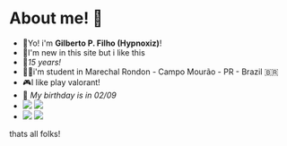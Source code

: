 # About me! 🧠


- 🍷Yo! i'm **Gilberto P. Filho (Hypnoxiz)**!
- 🧠I'm new in this site but i like this 
- 🌚*15 years!*
- 🧑‍🎓i'm student in Marechal Rondon - Campo Mourão - PR - Brazil 🇧🇷
- 🎮I like play valorant!
- 🍰 *My birthday is in 02/09*
- ![](https://img.shields.io/badge/JavaScript-323330?style=for-the-badge&logo=javascript&logoColor=F7DF1E) ![](https://img.shields.io/badge/Scratch-4D97FF?style=for-the-badge&logo=Scratch&logoColor=white)
- <a href="https://instagram.com/@Hypnoxiz" target="_blank"><img src="https://img.shields.io/badge/-Instagram-%23E4405F?style=for-the-badge&logo=instagram&logoColor=white" target="_blank"></a> <a href = "mailto:darknessmnlrd@gmail.com"><img src="https://img.shields.io/badge/Gmail-D14836?style=for-the-badge&logo=gmail&logoColor=white" target="_blank"></a>



















thats all folks!



